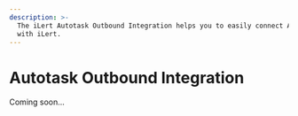 ```yaml
---
description: >-
  The iLert Autotask Outbound Integration helps you to easily connect Autotask
  with iLert.
---
```


# Autotask Outbound Integration

Coming soon...

